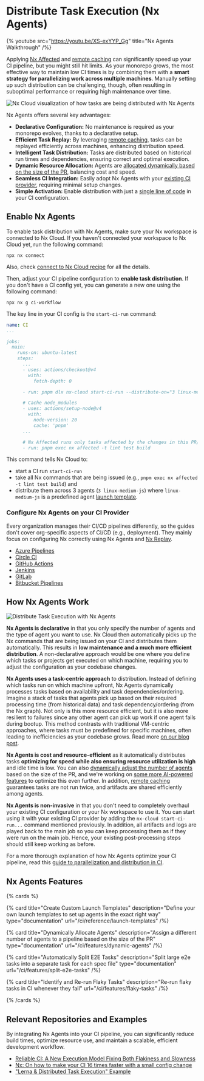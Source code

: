 # Distribute Task Execution (Nx Agents)

{% youtube
src="https://youtu.be/XS-exYYP_Gg"
title="Nx Agents Walkthrough"
/%}

Applying [Nx Affected](/ci/features/affected) and [remote caching](/ci/features/remote-cache) can significantly speed up your CI pipeline, but you might still hit limits. As your monorepo grows, the most effective way to maintain low CI times is by combining them with a **smart strategy for parallelizing work across multiple machines**. Manually setting up such distribution can be challenging, though, often resulting in suboptimal performance or requiring high maintenance over time.

![Nx Cloud visualization of how tasks are being distributed with Nx Agents](/shared/features/nx-agents-live-chart.avif)

Nx Agents offers several key advantages:

- **Declarative Configuration:** No maintenance is required as your monorepo evolves, thanks to a declarative setup.
- **Efficient Task Replay:** By leveraging [remote caching](/ci/features/remote-cache), tasks can be replayed efficiently across machines, enhancing distribution speed.
- **Intelligent Task Distribution:** Tasks are distributed based on historical run times and dependencies, ensuring correct and optimal execution.
- **Dynamic Resource Allocation:** Agents are [allocated dynamically based on the size of the PR](/ci/features/dynamic-agents), balancing cost and speed.
- **Seamless CI Integration:** Easily adopt Nx Agents with your [existing CI provider](/ci/recipes/set-up), requiring minimal setup changes.
- **Simple Activation:** Enable distribution with just a [single line of code](#enable-nx-agents) in your CI configuration.

## Enable Nx Agents

To enable task distribution with Nx Agents, make sure your Nx workspace is connected to Nx Cloud. If you haven't connected your workspace to Nx Cloud yet, run the following command:

```shell
npx nx connect
```

Also, check [connect to Nx Cloud recipe](/ci/intro/connect-to-nx-cloud) for all the details.

Then, adjust your CI pipeline configuration to **enable task distribution**. If you don't have a CI config yet, you can generate a new one using the following command:

```shell
npx nx g ci-workflow
```

The key line in your CI config is the `start-ci-run` command:

```yaml {% fileName=".github/workflows/ci.yml" highlightLines=[13] %}
name: CI
...

jobs:
  main:
    runs-on: ubuntu-latest
    steps:
      ...
      - uses: actions/checkout@v4
        with:
          fetch-depth: 0

      - run: pnpm dlx nx-cloud start-ci-run --distribute-on="3 linux-medium-js" --stop-agents-after="build"

      # Cache node_modules
      - uses: actions/setup-node@v4
        with:
          node-version: 20
          cache: 'pnpm'
      ...

      # Nx Affected runs only tasks affected by the changes in this PR/commit. Learn more: https://nx.dev/ci/features/affected
      - run: pnpm exec nx affected -t lint test build
```

This command tells Nx Cloud to:

- start a CI run `start-ci-run`
- take all Nx commands that are being issued (e.g., `pnpm exec nx affected -t lint test build`) and
- distribute them across 3 agents (`3 linux-medium-js`) where `linux-medium-js` is a predefined agent [launch template](/ci/reference/launch-templates).

### Configure Nx Agents on your CI Provider

Every organization manages their CI/CD pipelines differently, so the guides don't cover org-specific aspects of CI/CD (e.g., deployment). They mainly focus on configuring Nx correctly using Nx Agents and [Nx Replay](/ci/features/remote-cache).

- [Azure Pipelines](/ci/recipes/set-up/monorepo-ci-azure)
- [Circle CI](/ci/recipes/set-up/monorepo-ci-circle-ci)
- [GitHub Actions](/ci/recipes/set-up/monorepo-ci-github-actions)
- [Jenkins](/ci/recipes/set-up/monorepo-ci-jenkins)
- [GitLab](/ci/recipes/set-up/monorepo-ci-gitlab)
- [Bitbucket Pipelines](/ci/recipes/set-up/monorepo-ci-bitbucket-pipelines)

## How Nx Agents Work

![Distribute Task Execution with Nx Agents](/shared/images/dte/nx-agents-orchestration-diagram.svg)

**Nx Agents is declarative** in that you only specify the number of agents and the type of agent you want to use. Nx Cloud then automatically picks up the Nx commands that are being issued on your CI and distributes them automatically. This results in **low maintenance and a much more efficient distribution**. A non-declarative approach would be one where you define which tasks or projects get executed on which machine, requiring you to adjust the configuration as your codebase changes.

**Nx Agents uses a task-centric approach** to distribution. Instead of defining which tasks run on which machine upfront, Nx Agents dynamically processes tasks based on availability and task dependencies/ordering. Imagine a stack of tasks that agents pick up based on their required processing time (from historical data) and task dependency/ordering (from the Nx graph). Not only is this more resource efficient, but it is also more resilient to failures since any other agent can pick up work if one agent fails during bootup. This method contrasts with traditional VM-centric approaches, where tasks must be predefined for specific machines, often leading to inefficiencies as your codebase grows. Read more [on our blog post](/blog/reliable-ci-a-new-execution-model-fixing-both-flakiness-and-slowness).

**Nx Agents is cost and resource-efficient** as it automatically distributes tasks **optimizing for speed while also ensuring resource utilization is high** and idle time is low. You can also [dynamically adjust the number of agents](/ci/features/dynamic-agents) based on the size of the PR, and we're working on [some more AI-powered features](/ci/concepts/nx-cloud-ai) to optimize this even further. In addition, [remote caching](/ci/features/remote-cache) guarantees tasks are not run twice, and artifacts are shared efficiently among agents.

**Nx Agents is non-invasive** in that you don't need to completely overhaul your existing CI configuration or your Nx workspace to use it. You can start using it with your existing CI provider by adding the `nx-cloud start-ci-run...` command mentioned previously. In addition, all artifacts and logs are played back to the main job so you can keep processing them as if they were run on the main job. Hence, your existing post-processing steps should still keep working as before.

For a more thorough explanation of how Nx Agents optimize your CI pipeline, read this [guide to parallelization and distribution in CI](/ci/concepts/parallelization-distribution).

## Nx Agents Features

{% cards %}

{% card title="Create Custom Launch Templates" description="Define your own launch templates to set up agents in the exact right way" type="documentation" url="/ci/reference/launch-templates" /%}

{% card title="Dynamically Allocate Agents" description="Assign a different number of agents to a pipeline based on the size of the PR" type="documentation" url="/ci/features/dynamic-agents" /%}

{% card title="Automatically Split E2E Tasks" description="Split large e2e tasks into a separate task for each spec file" type="documentation" url="/ci/features/split-e2e-tasks" /%}

{% card title="Identify and Re-run Flaky Tasks" description="Re-run flaky tasks in CI whenever they fail" url="/ci/features/flaky-tasks" /%}

{% /cards %}

## Relevant Repositories and Examples

By integrating Nx Agents into your CI pipeline, you can significantly reduce build times, optimize resource use, and maintain a scalable, efficient development workflow.

- [Reliable CI: A New Execution Model Fixing Both Flakiness and Slowness](https://nx.dev/blog/reliable-ci-a-new-execution-model-fixing-both-flakiness-and-slowness)
- [Nx: On how to make your CI 16 times faster with a small config change](https://github.com/vsavkin/interstellar)
- ["Lerna & Distributed Task Execution" Example](https://github.com/vsavkin/lerna-dte)
